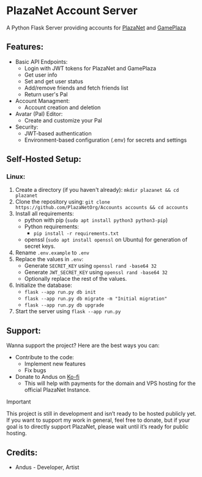 # PlazaNet Account Server
A Python Flask Server providing accounts for [PlazaNet](https://github.com/PlazaNetOrg/PlazaNet) and [GamePlaza](https://github.com/PlazaNetOrg/GamePlaza)

## Features:
- Basic API Endpoints:
  - Login with JWT tokens for PlazaNet and GamePlaza
  - Get user info
  - Set and get user status
  - Add/remove friends and fetch friends list
  - Return user's Pal
- Account Managment:
  - Account creation and deletion
- Avatar (Pal) Editor:
  - Create and customize your Pal
- Security:
  - JWT-based authentication
  - Environment-based configuration (.env) for secrets and settings

## Self-Hosted Setup:
### Linux:
1. Create a directory (if you haven't already): `mkdir plazanet && cd plazanet`
2. Clone the repository using: `git clone https://github.com/PlazaNetOrg/Accounts accounts && cd accounts`
3. Install all requirements:
    - python with pip (`sudo apt install python3 python3-pip`)
    - Python requirements:
      - `pip install -r requirements.txt` 
    - openssl (`sudo apt install openssl` on Ubuntu) for generation of secret keys.
4. Rename `.env.example` to `.env`
5. Replace the values in `.env`:
    - Generate `SECRET_KEY` using `openssl rand -base64 32`
    - Generate `JWT_SECRET_KEY` using `openssl rand -base64 32`
    - Optionally replace the rest of the values.
6. Initialize the database:
    - `flask --app run.py db init`
    - `flask --app run.py db migrate -m "Initial migration"`
    - `flask --app run.py db upgrade`
7. Start the server using `flask --app run.py`

## Support:
Wanna support the project? Here are the best ways you can:
- Contribute to the code:
  - Implement new features
  - Fix bugs
- Donate to Andus on [Ko-fi](https://ko-fi.com/andusdev)
  - This will help with payments for the domain and VPS hosting for the official PlazaNet Instance.
> [!IMPORTANT]  
> This project is still in development and isn’t ready to be hosted publicly yet. If you want to support my work in general, feel free to donate, but if your goal is to directly support PlazaNet, please wait until it’s ready for public hosting.

## Credits:
- Andus - Developer, Artist

